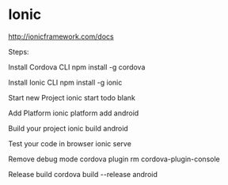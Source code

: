 # Ionic

http://ionicframework.com/docs

Steps:

Install Cordova CLI
npm install -g cordova

Install Ionic CLI
npm install -g ionic

Start new Project
ionic start todo blank

Add Platform
ionic platform add android

Build your project
ionic build android

Test your code in browser
ionic serve

Remove debug mode
cordova plugin rm cordova-plugin-console

Release build
cordova build --release android
